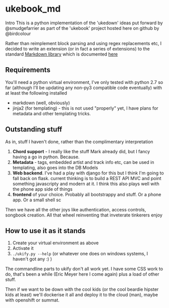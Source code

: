 # ukebook_md

 Intro
This is a python implementation of the 'ukedown' ideas put forward by @smudgefarrier as part of the 'ukebook' project hosted here on github by @birdcolour

Rather than reimplement block parsing and using regex replacements etc, I decided to write an extension 
(or in fact a series of extensions) to the standard [Markdown library](https://github.com/waylan/Python-Markdown/tree/master/markdown)
which is documented [here](https://pythonhosted.org/Markdown/extensions/api.html)

## Requirements
You'll need a python virtual environment, I've only tested with python 2.7 so far (although I'll be updating any non-py3 compatible code eventually) with at least the following installed

  * markdown (well, obviously)
  * jinja2 (for templating) - this is not used "properly" yet, I have plans for metadata and other templating tricks.

## Outstanding stuff
As in, stuff I haven't done, rather than the complimentary interpretation

  1. **Chord support** - I really like the stuff Mark already did, but I fancy having a go in python. Because.
  1. **Metadata** - tags, embedded artist and track info etc, can be used in templating, also goes into the DB Models
  1. **Web backend**. I've had a play with django for this but I think I'm going to fall back on flask.
     current thinking is to build a REST API MVC and point something javascripty and modern at it.
     I think this also plays well with the phone app side of things
  1. **frontend** of your choice. Probably all bootstrappy and stuff. Or a phone app. Or a small shell sc

Then we have all the other joys like authentication, access controls, songbook creation. All that wheel reinventing that inveterate tinkerers enjoy

## How to use it as it stands

  1. Create your virtual environment as above
  1. Activate it
  1. `./ukify.py --help` (or whatever one does on windows systems, I haven't got any :) ) 

The commandline parts to ukify don't all work yet. I have some CSS work to do, that's been a while (Eric Meyer here I come again) plus a load of other stuff.

Then if we want to be down with the cool kids (or the cool beardie hipster kids at least) we'll dockerise it all and deploy it to the cloud (man), maybe with openshift or summat.


